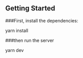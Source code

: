 ## Getting Started

###First, install the dependencies:

yarn install

###then run the server

yarn dev


